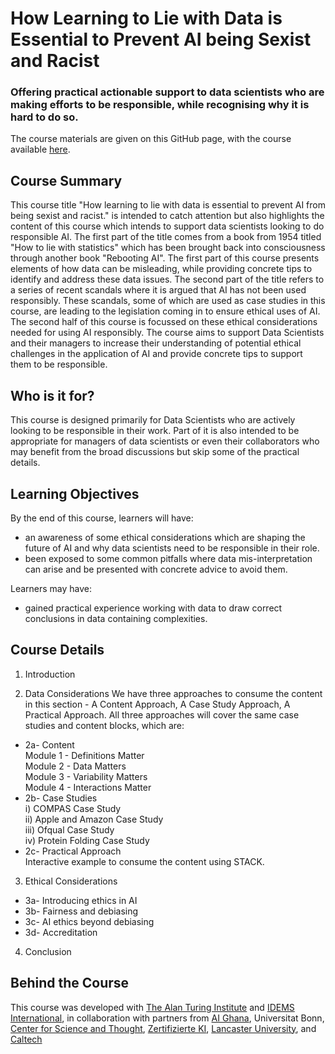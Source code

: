 # How Learning to Lie with Data is Essential to Prevent AI being Sexist and Racist

### Offering practical actionable support to data scientists who are making efforts to be responsible, while recognising why it is hard to do so.

The course materials are given on this GitHub page, with the course available <a href = "https://learn.turing.ac.uk/course/view.php?id=25&section=0#section-1">here</a>.

## Course Summary
<p> This course title "How learning to lie with data is essential to prevent AI from being sexist and racist." is intended to catch attention but also highlights the content of this course which intends to support data scientists looking to do responsible AI.
The first part of the title comes from a book from 1954 titled "How to lie with statistics" which  has been brought back into consciousness through another book "Rebooting AI". The first part of this course presents elements of how data can be misleading, while providing concrete tips to identify and address these data issues.
The second part of the title refers to a series of recent scandals where it is argued that AI has not been used responsibly. These scandals, some of which are used as case studies in this course, are leading to the legislation coming in to ensure ethical uses of AI. The second half of this course is focussed on these ethical considerations needed for using AI responsibly.
The course aims to support Data Scientists and their managers to increase their understanding of potential ethical challenges in the application of AI and provide concrete tips to support them to be responsible.</p>

## Who is it for?
This course is designed primarily for Data Scientists who are actively looking to be responsible in their work. Part of it is also intended to be appropriate for managers of data scientists or even their collaborators who may benefit from the broad discussions but skip some of the practical details.

## Learning Objectives
By the end of this course, learners will have:
* an awareness of some ethical considerations which are shaping the future of AI and why data scientists need to be responsible in their role.
* been exposed to some common pitfalls where data mis-interpretation can arise and be presented with concrete advice to avoid them.

Learners may have:
* gained practical experience working with data to draw correct conclusions in data containing complexities.

## Course Details
1. Introduction

2. Data Considerations
We have three approaches to consume the content in this section - A Content Approach, A Case Study Approach, A Practical Approach.
All three approaches will cover the same case studies and content blocks, which are:
* 2a- Content <br>
Module 1 - Definitions Matter<br>
Module 2 - Data Matters<br>
Module 3 - Variability Matters<br>
Module 4 - Interactions Matter<br>
* 2b- Case Studies<br>
i) COMPAS Case Study<br>
ii) Apple and Amazon Case Study<br>
iii) Ofqual Case Study<br>
iv) Protein Folding Case Study<br>
* 2c- Practical Approach<br>
Interactive example to consume the content using STACK.

3. Ethical Considerations
* 3a- Introducing ethics in AI
* 3b- Fairness and debiasing
* 3c- AI ethics beyond debiasing
* 3d- Accreditation

4. Conclusion

## Behind the Course
This course was developed with <a href = "https://www.turing.ac.uk/">The Alan Turing Institute</a> and <a href = "https://www.idems.international/">IDEMS International</a>, in collaboration with partners from <a href = "https://www.aighana.org/">AI Ghana</a>, Universitat Bonn, <a href = "https://www.cst.uni-bonn.de/en"> Center for Science and Thought</a>, <a href = "https://www.zertifizierte-ki.de/">Zertifizierte KI</a>, <a href = "https://www.lancaster.ac.uk/"> Lancaster University</a>, and <a href = "https://www.caltech.edu/"> Caltech</a> 
